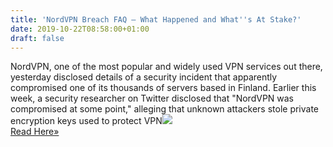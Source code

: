 ```yaml
---
title: 'NordVPN Breach FAQ – What Happened and What''s At Stake?'
date: 2019-10-22T08:58:00+01:00
draft: false
---
```


NordVPN, one of the most popular and widely used VPN services out there, yesterday disclosed details of a security incident that apparently compromised one of its thousands of servers based in Finland. Earlier this week, a security researcher on Twitter disclosed that "NordVPN was compromised at some point," alleging that unknown attackers stole private encryption keys used to protect VPN![](http://feeds.feedburner.com/~r/TheHackersNews/~4/ldKoTE-LAOI)  
[Read Here»](https://thehackernews.com/2019/10/nordvpn-data-breach.html)